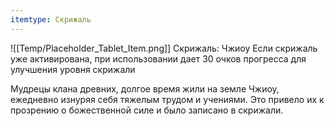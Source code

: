 ```yaml
---
itemtype: Скрижаль
---
```

![[Temp/Placeholder_Tablet_Item.png]]
Скрижаль: Чжиоу
Если скрижаль уже активирована, при использовании дает 30 очков прогресса для улучшения уровня скрижали

Мудрецы клана древних, долгое время жили на земле Чжиоу, ежедневно изнуряя себя тяжелым трудом и учениями. Это привело их к прозрению о божественной силе и было записано в скрижали.
